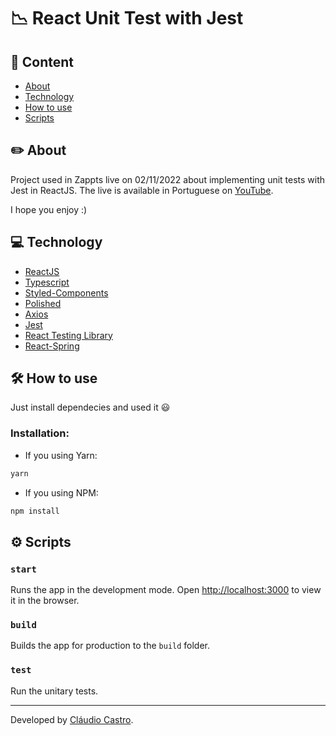 # 📉 React Unit Test with Jest 

## 📌 Content

- [About](#-about)
- [Technology](#-technology)
- [How to use](#-how-to-use)
- [Scripts](#-scripts)

## ✏️ About

Project used in Zappts live on 02/11/2022 about implementing unit tests with Jest in ReactJS.
The live is available in Portuguese on [YouTube](https://youtube.com/watch?v=wTrjx54wDgM).

I hope you enjoy :)

## 💻 Technology

- [ReactJS](https://reactjs.org/)
- [Typescript](https://www.typescriptlang.org/)
- [Styled-Components](https://styled-components.com/)
- [Polished](https://polished.js.org/)
- [Axios](https://github.com/axios/axios)
- [Jest](https://jestjs.io/pt-BR/)
- [React Testing Library](https://testing-library.com/)
- [React-Spring](https://react-spring.io/)

## 🛠️ How to use

Just install dependecies and used it 😃

### Installation:
- If you using Yarn:
```bash
yarn
```

- If you using NPM:
```bash
npm install
```

## ⚙️ Scripts

### `start`

Runs the app in the development mode.
Open [http://localhost:3000](http://localhost:3000) to view it in the browser.

### `build`

Builds the app for production to the `build` folder.

### `test`

Run the unitary tests.

---
Developed by [Cláudio Castro](https://linkedin.com/in/ccastrojr). 
